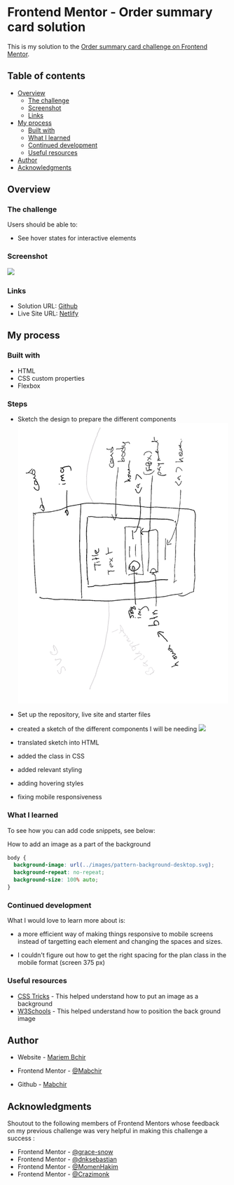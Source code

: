 # Frontend Mentor - Order summary card solution

This is my solution to the [Order summary card challenge on Frontend Mentor](https://www.frontendmentor.io/challenges/order-summary-component-QlPmajDUj).

## Table of contents

- [Overview](#overview)
  - [The challenge](#the-challenge)
  - [Screenshot](#screenshot)
  - [Links](#links)
- [My process](#my-process)
  - [Built with](#built-with)
  - [What I learned](#what-i-learned)
  - [Continued development](#continued-development)
  - [Useful resources](#useful-resources)
- [Author](#author)
- [Acknowledgments](#acknowledgments)

## Overview

### The challenge

Users should be able to:

- See hover states for interactive elements

### Screenshot

![](./screenshot.jpg)

### Links

- Solution URL: [Github](https://github.com/Mabchir/order_summary_component_challenge)
- Live Site URL: [Netlify](https://focused-edison-9eaa79.netlify.app/)

## My process

### Built with

- HTML
- CSS custom properties
- Flexbox

### Steps

- Sketch the design to prepare the different components ![](./images/sketch.png)

- Set up the repository, live site and starter files
- created a sketch of the different components I will be needing ![](./images/nft_sketch.png)
- translated sketch into HTML
- added the class in CSS
- added relevant styling
- adding hovering styles
- fixing mobile responsiveness

### What I learned

To see how you can add code snippets, see below:

How to add an image as a part of the background

```css
body {
  background-image: url(../images/pattern-background-desktop.svg);
  background-repeat: no-repeat;
  background-size: 100% auto;
}
```

### Continued development

What I would love to learn more about is:

- a more efficient way of making things responsive to mobile screens instead of targetting each element and changing the spaces and sizes.

- I couldn't figure out how to get the right spacing for the plan class in the mobile format (screen 375 px)

### Useful resources

- [CSS Tricks](https://css-tricks.com/lodge/svg/06-using-svg-svg-background-image/) - This helped understand how to put an image as a background
- [W3Schools](https://www.w3schools.com/cssref/pr_background-position.asp) - This helped understand how to position the back ground image

## Author

- Website - [Mariem Bchir](https://goofy-easley-2c8717.netlify.app/index.html)

- Frontend Mentor - [@Mabchir](https://www.frontendmentor.io/profile/Mabchir)

- Github - [Mabchir](https://github.com/Mabchir)

## Acknowledgments

Shoutout to the following members of Frontend Mentors whose feedback on my previous challenge was very helpful in making this challenge a success :

- Frontend Mentor - [@grace-snow](https://www.frontendmentor.io/profile/grace-snow)
- Frontend Mentor - [@dnksebastian](https://www.frontendmentor.io/profile/dnksebastian)
- Frontend Mentor - [@MomenHakim](https://www.frontendmentor.io/profile/MomenHakim)
- Frontend Mentor - [@Crazimonk](https://www.frontendmentor.io/profile/Crazimonk)

